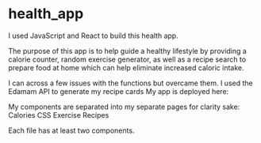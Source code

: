 # health_app
I used JavaScript and React to build this health app. 

The purpose of this app is to help guide a healthy lifestyle by providing a calorie counter, random exercise generator, as well as a recipe search to prepare food at home which can help eliminate increased caloric intake.

I can across a few issues with the functions but overcame them. 
I used the Edamam API to generate my recipe cards
My app is deployed here:

My components are separated into my separate pages for clarity sake:
Calories
CSS
Exercise
Recipes

Each file has at least two components.

